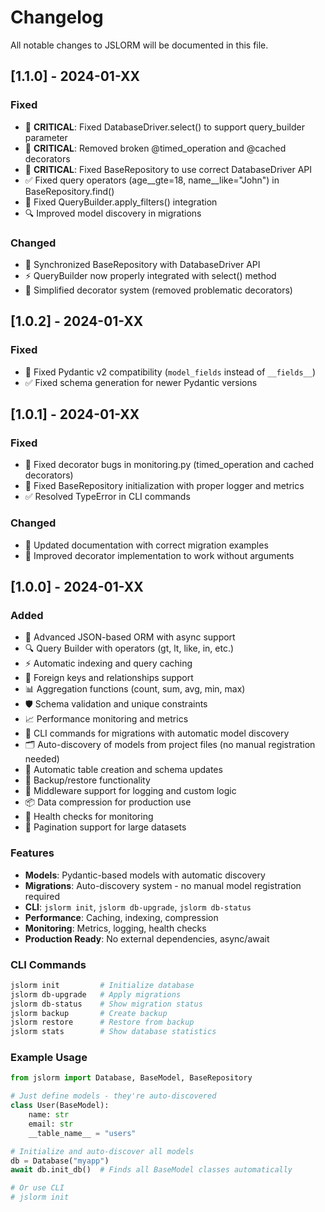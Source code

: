 # Changelog

All notable changes to JSLORM will be documented in this file.

## [1.1.0] - 2024-01-XX

### Fixed
- 🐛 **CRITICAL**: Fixed DatabaseDriver.select() to support query_builder parameter
- 🐛 **CRITICAL**: Removed broken @timed_operation and @cached decorators
- 🐛 **CRITICAL**: Fixed BaseRepository to use correct DatabaseDriver API
- ✅ Fixed query operators (age__gte=18, name__like="John") in BaseRepository.find()
- 🔄 Fixed QueryBuilder.apply_filters() integration
- 🔍 Improved model discovery in migrations

### Changed
- 📝 Synchronized BaseRepository with DatabaseDriver API
- ⚡ QueryBuilder now properly integrated with select() method
- 🔧 Simplified decorator system (removed problematic decorators)

## [1.0.2] - 2024-01-XX

### Fixed
- 🐛 Fixed Pydantic v2 compatibility (`model_fields` instead of `__fields__`)
- ✅ Fixed schema generation for newer Pydantic versions

## [1.0.1] - 2024-01-XX

### Fixed
- 🐛 Fixed decorator bugs in monitoring.py (timed_operation and cached decorators)
- 🔧 Fixed BaseRepository initialization with proper logger and metrics
- ✅ Resolved TypeError in CLI commands

### Changed
- 📝 Updated documentation with correct migration examples
- 🔄 Improved decorator implementation to work without arguments

## [1.0.0] - 2024-01-XX

### Added
- 🚀 Advanced JSON-based ORM with async support
- 🔍 Query Builder with operators (gt, lt, like, in, etc.)
- ⚡ Automatic indexing and query caching
- 🔗 Foreign keys and relationships support
- 📊 Aggregation functions (count, sum, avg, min, max)
- 🛡️ Schema validation and unique constraints
- 📈 Performance monitoring and metrics
- 🔧 CLI commands for migrations with automatic model discovery
- 🗂️ Auto-discovery of models from project files (no manual registration needed)
- 🔄 Automatic table creation and schema updates
- 💾 Backup/restore functionality
- 🔄 Middleware support for logging and custom logic
- 📦 Data compression for production use
- 🏥 Health checks for monitoring
- 🎯 Pagination support for large datasets

### Features
- **Models**: Pydantic-based models with automatic discovery
- **Migrations**: Auto-discovery system - no manual model registration required
- **CLI**: `jslorm init`, `jslorm db-upgrade`, `jslorm db-status`
- **Performance**: Caching, indexing, compression
- **Monitoring**: Metrics, logging, health checks
- **Production Ready**: No external dependencies, async/await

### CLI Commands
```bash
jslorm init         # Initialize database
jslorm db-upgrade   # Apply migrations
jslorm db-status    # Show migration status
jslorm backup       # Create backup
jslorm restore      # Restore from backup
jslorm stats        # Show database statistics
```

### Example Usage
```python
from jslorm import Database, BaseModel, BaseRepository

# Just define models - they're auto-discovered
class User(BaseModel):
    name: str
    email: str
    __table_name__ = "users"

# Initialize and auto-discover all models
db = Database("myapp")
await db.init_db()  # Finds all BaseModel classes automatically

# Or use CLI
# jslorm init
```